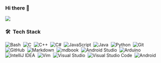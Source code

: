 ### Hi there 👋

<!--
**CompEng0001/CompEng0001** is a ✨ _special_ ✨ repository because its `README.md` (this file) appears on your GitHub profile.

Here are some ideas to get you started:

- 🔭 I’m currently working on ...
- 🌱 I’m currently learning ...
- 👯 I’m looking to collaborate on ...
- 🤔 I’m looking for help with ...
- 💬 Ask me about ...
- 📫 How to reach me: ...
- 😄 Pronouns: ...
- ⚡ Fun fact: ...
-->

<img src="[https://i.gifer.com/1yft.gif](https://i.gifer.com/1yft.gif)"/>

### 🛠 &nbsp;Tech Stack

![Bash](https://img.shields.io/badge/-gnubash-05122A?style=flat&logo=gnubash)&nbsp;
![C](https://img.shields.io/badge/-C-05122A?style=flat&logo=C&logoColor=A8B9CC)&nbsp;
![C++](https://img.shields.io/badge/-C++-05122A?style=flat&logo=C%2B%2B&logoColor=00599C)&nbsp;
![C#](https://img.shields.io/badge/-.NET-05122A?style=flat&logo=.NET&logoColor=00599C)&nbsp;
![JavaScript](https://img.shields.io/badge/-JavaScript-05122A?style=flat&logo=javascript)&nbsp;
![Java](https://img.shields.io/badge/-Java-05122A?style=flat&logo=Java&logoColor=FFA518)&nbsp;
![Python](https://img.shields.io/badge/-Python-05122A?style=flat&logo=python)&nbsp;
![Git](https://img.shields.io/badge/-Git-05122A?style=flat&logo=git)&nbsp;
![GitHub](https://img.shields.io/badge/-GitHub-05122A?style=flat&logo=github)&nbsp;
![Markdown](https://img.shields.io/badge/-Markdown-05122A?style=flat&logo=markdown)&nbsp;
![mdbook](https://img.shields.io/badge/-mdbook-05122A?style=flat&logo=mdbook)&nbsp;
![Android Studio](https://img.shields.io/badge/-androidstudio-05122A?style=flat&logo=androidstudio)&nbsp;
![Arduino](https://img.shields.io/badge/-arduino-05122A?style=flat&logo=arduino)&nbsp;
![IntelliJ IDEA](https://img.shields.io/badge/-intellijidea-05122A?style=flat&logo=intellijidea)&nbsp;
![Vim](https://img.shields.io/badge/-vim-05122A?style=flat&logo=vim)&nbsp;
![Visual Studio](https://img.shields.io/badge/-Visual%20Studio-05122A?style=flat&logo=visual-studio&logoColor=5D3FD3)&nbsp;
![Visual Studio Code](https://img.shields.io/badge/-Visual%20Studio%20Code-05122A?style=flat&logo=visual-studio-code&logoColor=007ACC)&nbsp;
![Android](https://img.shields.io/badge/-android-05122A?style=flat&logo=android)&nbsp;

<!--https://github.com/simple-icons/simple-icons/blob/develop/slugs.md-->
<!--
### ⚙️ &nbsp;GitHub Analytics

<p align="center">
<a href="https://github.com/CompEng0001">
  <img height="180em" src="https://github-readme-stats-eight-theta.vercel.app/api?username=CompEng0001&show_icons=true&theme=material-palenight&include_all_commits=true&count_private=true"/>
  <img height="180em" src="https://github-readme-stats-eight-theta.vercel.app/api/top-langs/?username=CompEng0001&layout=compact&langs_count=8&theme=material-palenight"/>
</a>
</p>
-->
